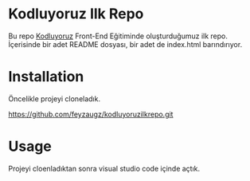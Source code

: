 # **Kodluyoruz Ilk Repo**
Bu repo [Kodluyoruz](https://kodluyoruz.org.tr) Front-End Eğitiminde oluşturduğumuz ilk repo. İçerisinde bir adet README dosyası, bir adet de index.html barındırıyor.
# **Installation**
Öncelikle projeyi cloneladık.
 
 https://github.com/feyzaugz/kodluyoruzilkrepo.git  
# **Usage**
Projeyi cloenladıktan sonra visual studio code içinde açtık. 
